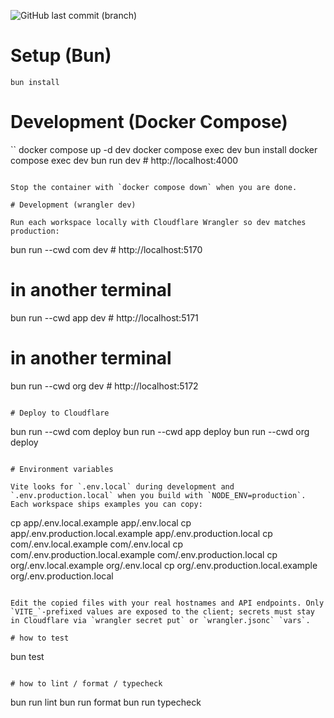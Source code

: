 ![GitHub last commit (branch)](https://img.shields.io/github/last-commit/seahal/umaxica-app-edge/main)

# Setup (Bun)

```
bun install
```

# Development (Docker Compose)

``
docker compose up -d dev
docker compose exec dev bun install
docker compose exec dev bun run dev  # http://localhost:4000
```

Stop the container with `docker compose down` when you are done.

# Development (wrangler dev)

Run each workspace locally with Cloudflare Wrangler so dev matches production:

```
bun run --cwd com dev  # http://localhost:5170
# in another terminal
bun run --cwd app dev # http://localhost:5171
# in another terminal
bun run --cwd org dev   # http://localhost:5172
```

# Deploy to Cloudflare

```
bun run --cwd com deploy
bun run --cwd app deploy
bun run --cwd org deploy
```

# Environment variables

Vite looks for `.env.local` during development and `.env.production.local` when you build with `NODE_ENV=production`. Each workspace ships examples you can copy:

```
cp app/.env.local.example app/.env.local
cp app/.env.production.local.example app/.env.production.local
cp com/.env.local.example com/.env.local
cp com/.env.production.local.example com/.env.production.local
cp org/.env.local.example org/.env.local
cp org/.env.production.local.example org/.env.production.local
```

Edit the copied files with your real hostnames and API endpoints. Only `VITE_`-prefixed values are exposed to the client; secrets must stay in Cloudflare via `wrangler secret put` or `wrangler.jsonc` `vars`.

# how to test

```
bun test
```

# how to lint / format / typecheck

```
bun run lint
bun run format
bun run typecheck
```
